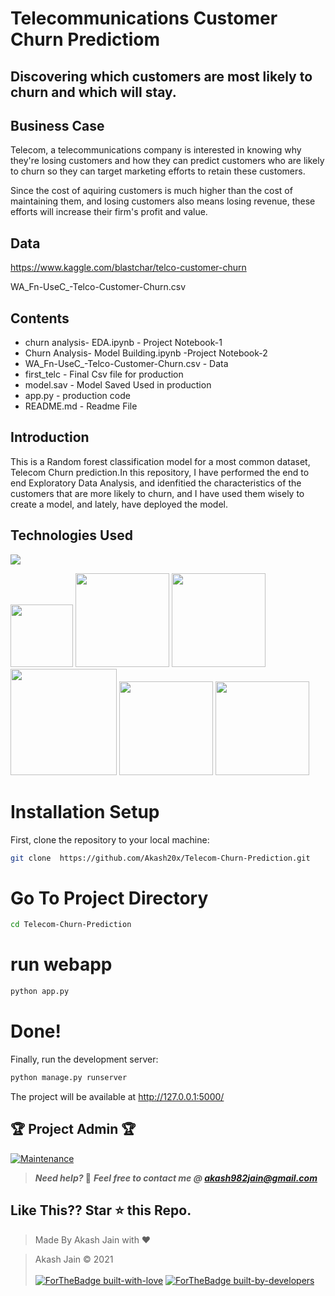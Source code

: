 
# Telecommunications Customer Churn Predictiom

## Discovering which customers are most likely to churn and which will stay.

## Business Case

Telecom, a telecommunications company is interested in knowing why they're losing customers and how they can predict customers who are likely to churn so they can target marketing efforts to retain these customers. 

Since the cost of aquiring customers is much higher than the cost of maintaining them, and losing customers also means losing revenue, these efforts will increase their firm's profit and value. 

## Data

https://www.kaggle.com/blastchar/telco-customer-churn

WA_Fn-UseC_-Telco-Customer-Churn.csv

## Contents 

- churn analysis- EDA.ipynb - Project Notebook-1
- Churn Analysis- Model Building.ipynb -Project Notebook-2 
- WA_Fn-UseC_-Telco-Customer-Churn.csv - Data
- first_telc - Final Csv file for production
- model.sav - Model Saved Used in production
- app.py - production code
- README.md - Readme File

## Introduction

This is a Random forest classification model for a most common dataset, Telecom Churn prediction.In this repository, I have performed the end to end Exploratory Data Analysis, and idenfitied the characteristics of the customers that are more likely to churn, and I have used them wisely to create a model, and lately, have deployed the model.

## Technologies Used

![](https://forthebadge.com/images/badges/made-with-python.svg)

[<img target="_blank" src="https://numpy.org/images/logos/numpy.svg" width=100>](https://numpy.org)    [<img target="_blank" src="https://upload.wikimedia.org/wikipedia/commons/thumb/e/ed/Pandas_logo.svg/450px-Pandas_logo.svg.png" width=150>](https://pandas.pydata.org)    [<img target="_blank" src="https://scikit-learn.org/stable/_static/scikit-learn-logo-small.png" width=150>](https://scikit-learn.org/stable)   
[<img target="_blank" src="https://matplotlib.org/_static/logo2_compressed.svg" width=170>](https://matplotlib.org)      [<img target="_blank" src="https://seaborn.pydata.org/_static/logo-wide-lightbg.svg" width=150>](https://seaborn.pydata.org)      [<img target="_blank" src="https://jupyter.org/assets/nav_logo.svg" width=150>](https://jupyter.org)

 
# Installation Setup
First, clone the repository to your local machine:

```bash
git clone  https://github.com/Akash20x/Telecom-Churn-Prediction.git
```

# Go To Project Directory

```bash
cd Telecom-Churn-Prediction
```

# run webapp

```bash
python app.py
```

# Done!

Finally, run the development server:

```bash
python manage.py runserver
```
The project will be available at http://127.0.0.1:5000/

## 🏆 Project Admin 🏆
[![Maintenance](https://img.shields.io/maintenance/yes/2020?color=green&logo=github)](https://github.com/Akash20x)

> **_Need help?_ 🤔** 
> **_Feel free to contact me @ [akash982jain@gmail.com](mailto:akash982jain@gmail.com?Subject=Telecom-Churn-Prediction)_**

## Like This?? Star ⭐ this Repo.

> Made By Akash Jain with ❤️

> Akash Jain &copy; 2021
<br><br>
[![ForTheBadge built-with-love](http://ForTheBadge.com/images/badges/built-with-love.svg)](https://github.com/Akash20x)
[![ForTheBadge built-by-developers](http://ForTheBadge.com/images/badges/built-by-developers.svg)](https://github.com/Akash20x)

 
